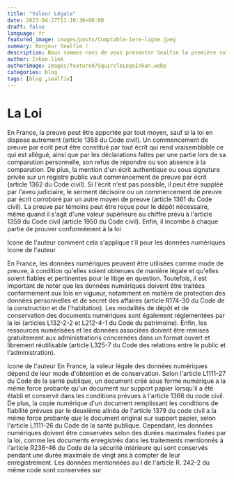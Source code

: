 ```yaml
---
title: "Valeur Légale"
date: 2023-04-27T11:10:36+08:00
draft: false
language: fr
featured_image: images/posts/Comptable-1ere-ligne.jpeg
summary: Bonjour Sealfie !
description: Nous sommes ravi de vous présenter Sealfie la première solution de protection contre l'arnaque au président.
author: Inkan.link
authorimage: images/featured/SquircleLogoInkan.webp 
categories: blog
tags: [blog ,sealfie]
---
```



# La Loi

En France, la preuve peut être apportée par tout moyen, sauf si la loi en dispose autrement (article 1358 du Code civil). Un commencement de preuve par écrit peut être constitué par tout écrit qui rend vraisemblable ce qui est allégué, ainsi que par les déclarations faites par une partie lors de sa comparution personnelle, son refus de répondre ou son absence à la comparution. De plus, la mention d'un écrit authentique ou sous signature privée sur un registre public vaut commencement de preuve par écrit (article 1362 du Code civil). Si l'écrit n'est pas possible, il peut être suppléé par l'aveu judiciaire, le serment décisoire ou un commencement de preuve par écrit corroboré par un autre moyen de preuve (article 1361 du Code civil). La preuve par témoins peut être reçue pour le dépôt nécessaire, même quand il s'agit d'une valeur supérieure au chiffre prévu à l'article 1359 du Code civil (article 1950 du Code civil). Enfin, il incombe à chaque partie de prouver conformément à la loi

Icone de l'auteur
comment cela s'applique t'il pour les données numériques
Icone de l'auteur

En France, les données numériques peuvent être utilisées comme mode de preuve, à condition qu'elles soient obtenues de manière légale et qu'elles soient fiables et pertinentes pour le litige en question. Toutefois, il est important de noter que les données numériques doivent être traitées conformément aux lois en vigueur, notamment en matière de protection des données personnelles et de secret des affaires (article R174-30 du Code de la construction et de l'habitation). Les modalités de dépôt et de conservation des documents numériques sont également réglementées par la loi (articles L132-2-2 et L212-4-1 du Code du patrimoine). Enfin, les ressources numérisées et les données associées doivent être remises gratuitement aux administrations concernées dans un format ouvert et librement réutilisable (article L325-7 du Code des relations entre le public et l'administration).

Icone de l'auteur
En France, la valeur légale des données numériques dépend de leur mode d'obtention et de conservation. Selon l'article L1111-27 du Code de la santé publique, un document créé sous forme numérique a la même force probante qu'un document sur support papier lorsqu'il a été établi et conservé dans les conditions prévues à l'article 1366 du code civil. De plus, la copie numérique d'un document remplissant les conditions de fiabilité prévues par le deuxième alinéa de l'article 1379 du code civil a la même force probante que le document original sur support papier, selon l'article L1111-26 du Code de la santé publique. Cependant, les données numériques doivent être conservées selon des durées maximales fixées par la loi, comme les documents enregistrés dans les traitements mentionnés à l'article R236-46 du Code de la sécurité intérieure qui sont conservés pendant une durée maximale de vingt ans à compter de leur enregistrement. Les données mentionnées au I de l'article R. 242-2 du même code sont conservées sur